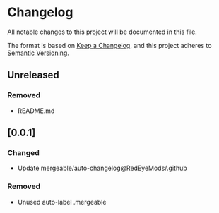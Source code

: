 # Changelog

All notable changes to this project will be documented in this file.

The format is based on [Keep a Changelog](https://keepachangelog.com/en/1.1.0/),
and this project adheres to [Semantic Versioning](https://semver.org/spec/v2.0.0.html).

## Unreleased

### Removed
- README.md

## [0.0.1]

### Changed

- Update mergeable/auto-changelog@RedEyeMods/.github

### Removed

- Unused auto-label .mergeable
